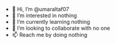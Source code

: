 - 👋 Hi, I’m @umaraltaf07
- 👀 I’m interested in nothing
- 🌱 I’m currently learning nothing
- 💞️ I’m looking to collaborate with no one
- 📫 Reach me by doing nothing

<!---
umaraltaf07/umaraltaf07 is a ✨ special ✨ repository because its `README.md` (this file) appears on your GitHub profile.
You can click the Preview link to take a look at your changes.
--->
